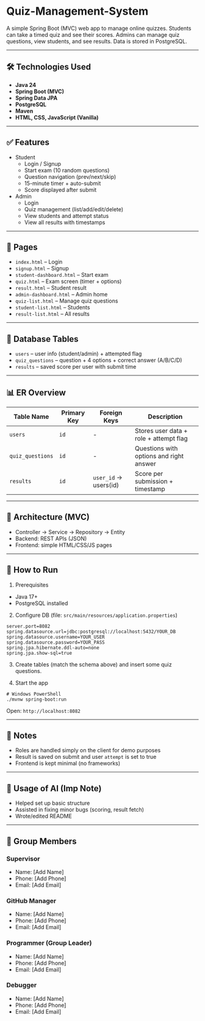 # Quiz-Management-System

A simple Spring Boot (MVC) web app to manage online quizzes. Students can take a timed quiz and see their scores. Admins can manage quiz questions, view students, and see results. Data is stored in PostgreSQL.

---

## 🛠️ Technologies Used

- **Java 24**
- **Spring Boot (MVC)**
- **Spring Data JPA**
- **PostgreSQL**
- **Maven**
- **HTML, CSS, JavaScript (Vanilla)**

---

## ✅ Features

- Student
  - Login / Signup
  - Start exam (10 random questions)
  - Question navigation (prev/next/skip)
  - 15-minute timer + auto-submit
  - Score displayed after submit
- Admin
  - Login
  - Quiz management (list/add/edit/delete)
  - View students and attempt status
  - View all results with timestamps

---

## 📄 Pages

- `index.html` – Login
- `signup.html` – Signup
- `student-dashboard.html` – Start exam
- `quiz.html` – Exam screen (timer + options)
- `result.html` – Student result
- `admin-dashboard.html` – Admin home
- `quiz-list.html` – Manage quiz questions
- `student-list.html` – Students
- `result-list.html` – All results

---

## 🧱 Database Tables

- `users` – user info (student/admin) + attempted flag
- `quiz_questions` – question + 4 options + correct answer (A/B/C/D)
- `results` – saved score per user with submit time

---

## 📊 ER Overview

| Table Name      | Primary Key | Foreign Keys             | Description                              |
|-----------------|-------------|--------------------------|------------------------------------------|
| `users`         | `id`        | -                        | Stores user data + role + attempt flag   |
| `quiz_questions`| `id`        | -                        | Questions with options and right answer  |
| `results`       | `id`        | `user_id` → users(id)    | Score per submission + timestamp         |

---

## 🧭 Architecture (MVC)

- Controller → Service → Repository → Entity
- Backend: REST APIs (JSON)
- Frontend: simple HTML/CSS/JS pages

---

## 🚀 How to Run

1) Prerequisites
- Java 17+
- PostgreSQL installed

2) Configure DB (file: `src/main/resources/application.properties`)
```
server.port=8082
spring.datasource.url=jdbc:postgresql://localhost:5432/YOUR_DB
spring.datasource.username=YOUR_USER
spring.datasource.password=YOUR_PASS
spring.jpa.hibernate.ddl-auto=none
spring.jpa.show-sql=true
```

3) Create tables (match the schema above) and insert some quiz questions.

4) Start the app
```
# Windows PowerShell
./mvnw spring-boot:run
```
Open: `http://localhost:8082`

---

## 🔎 Notes

- Roles are handled simply on the client for demo purposes
- Result is saved on submit and user `attempt` is set to true
- Frontend is kept minimal (no frameworks)

---

## 🤖 Usage of AI (Imp Note)

- Helped set up basic structure
- Assisted in fixing minor bugs (scoring, result fetch)
- Wrote/edited README

---

## 👥 Group Members

### Supervisor
- Name: [Add Name]
- Phone: [Add Phone]
- Email: [Add Email]

### GitHub Manager
- Name: [Add Name]
- Phone: [Add Phone]
- Email: [Add Email]

### Programmer (Group Leader)
- Name: [Add Name]
- Phone: [Add Phone]
- Email: [Add Email]

### Debugger
- Name: [Add Name]
- Phone: [Add Phone]
- Email: [Add Email]
